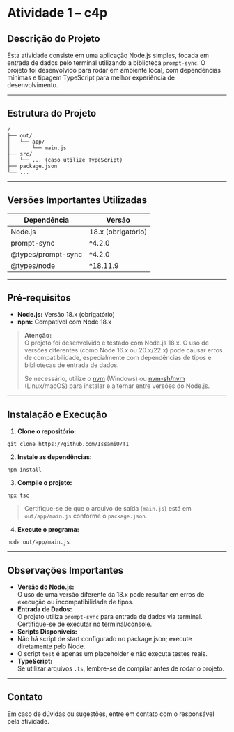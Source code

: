 # Atividade 1 – c4p

## Descrição do Projeto

Esta atividade consiste em uma aplicação Node.js simples, focada em entrada de dados pelo terminal utilizando a biblioteca `prompt-sync`. O projeto foi desenvolvido para rodar em ambiente local, com dependências mínimas e tipagem TypeScript para melhor experiência de desenvolvimento.

---

## Estrutura do Projeto

```
/
├── out/
│   └── app/
│       └── main.js
├── src/
│   └── ... (caso utilize TypeScript)
├── package.json
└── ...
```

---

## Versões Importantes Utilizadas

| Dependência          | Versão          |
|----------------------|-----------------|
| Node.js              | 18.x (obrigatório) |
| prompt-sync          | ^4.2.0          |
| @types/prompt-sync   | ^4.2.0          |
| @types/node          | ^18.11.9        |

---

## Pré-requisitos

- **Node.js:** Versão 18.x (obrigatório)
- **npm:** Compatível com Node 18.x

> **Atenção:**  
> O projeto foi desenvolvido e testado com Node.js 18.x. O uso de versões diferentes (como Node 16.x ou 20.x/22.x) pode causar erros de compatibilidade, especialmente com dependências de tipos e bibliotecas de entrada de dados.  
>  
> Se necessário, utilize o [nvm](https://github.com/coreybutler/nvm-windows) (Windows) ou [nvm-sh/nvm](https://github.com/nvm-sh/nvm) (Linux/macOS) para instalar e alternar entre versões do Node.js.

---

## Instalação e Execução

1. **Clone o repositório:**

```
git clone https://github.com/IssamiU/T1
```

2. **Instale as dependências:**

```
npm install
```

3. **Compile o projeto:**

```
npx tsc
```

> Certifique-se de que o arquivo de saída (`main.js`) está em `out/app/main.js` conforme o `package.json`.

4. **Execute o programa:**

```
node out/app/main.js
```


---

## Observações Importantes

- **Versão do Node.js:**  
O uso de uma versão diferente da 18.x pode resultar em erros de execução ou incompatibilidade de tipos.
- **Entrada de Dados:**  
O projeto utiliza `prompt-sync` para entrada de dados via terminal. Certifique-se de executar no terminal/console.
- **Scripts Disponíveis:**  
- Não há script de start configurado no package.json; execute diretamente pelo Node.
- O script `test` é apenas um placeholder e não executa testes reais.
- **TypeScript:**  
Se utilizar arquivos `.ts`, lembre-se de compilar antes de rodar o projeto.

---

## Contato

Em caso de dúvidas ou sugestões, entre em contato com o responsável pela atividade.
